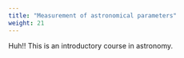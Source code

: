 ```yaml
---
title: "Measurement of astronomical parameters"
weight: 21
---
```


Huh!! This is an introductory course in astronomy.

